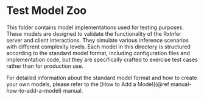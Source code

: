 # Test Model Zoo

This folder contains model implementations used for testing purposes. These models are designed to validate the functionality of the RxInfer server and client interactions. They simulate various inference scenarios with different complexity levels. Each model in this directory is structured according to the standard model format, including configuration files and implementation code, but they are specifically crafted to exercise test cases rather than for production use.

For detailed information about the standard model format and how to create your own models, please refer to the [How to Add a Model](@ref manual-how-to-add-a-model) manual.
